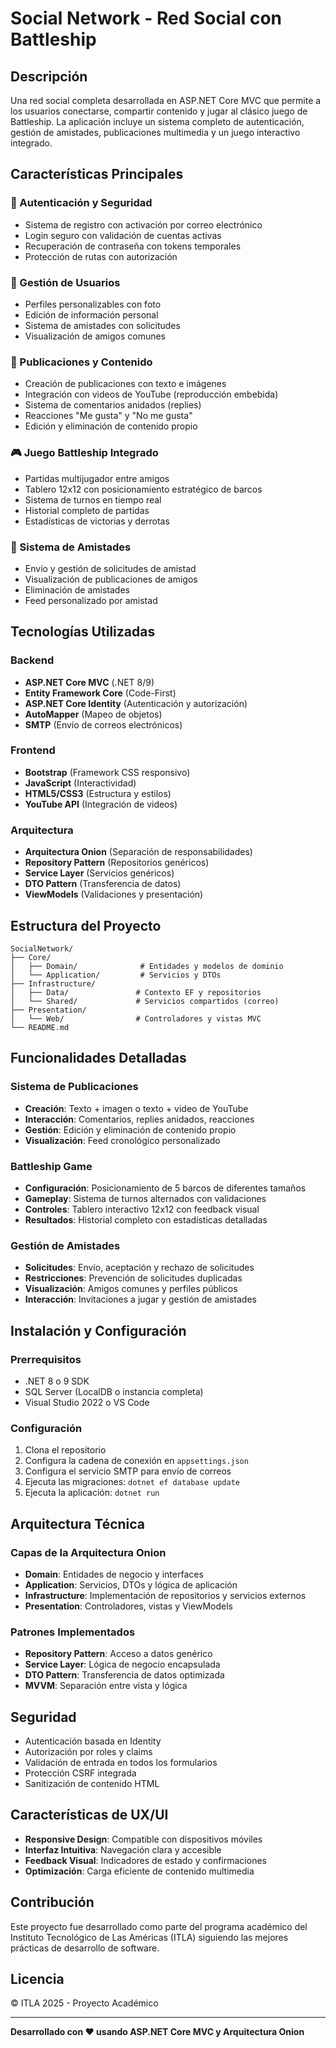 # Social Network - Red Social con Battleship

## Descripción

Una red social completa desarrollada en ASP.NET Core MVC que permite a los usuarios conectarse, compartir contenido y jugar al clásico juego de Battleship. La aplicación incluye un sistema completo de autenticación, gestión de amistades, publicaciones multimedia y un juego interactivo integrado.

## Características Principales

### 🔐 Autenticación y Seguridad
- Sistema de registro con activación por correo electrónico
- Login seguro con validación de cuentas activas
- Recuperación de contraseña con tokens temporales
- Protección de rutas con autorización

### 📱 Gestión de Usuarios
- Perfiles personalizables con foto
- Edición de información personal
- Sistema de amistades con solicitudes
- Visualización de amigos comunes

### 📝 Publicaciones y Contenido
- Creación de publicaciones con texto e imágenes
- Integración con videos de YouTube (reproducción embebida)
- Sistema de comentarios anidados (replies)
- Reacciones "Me gusta" y "No me gusta"
- Edición y eliminación de contenido propio

### 🎮 Juego Battleship Integrado
- Partidas multijugador entre amigos
- Tablero 12x12 con posicionamiento estratégico de barcos
- Sistema de turnos en tiempo real
- Historial completo de partidas
- Estadísticas de victorias y derrotas

### 🤝 Sistema de Amistades
- Envío y gestión de solicitudes de amistad
- Visualización de publicaciones de amigos
- Eliminación de amistades
- Feed personalizado por amistad

## Tecnologías Utilizadas

### Backend
- **ASP.NET Core MVC** (.NET 8/9)
- **Entity Framework Core** (Code-First)
- **ASP.NET Core Identity** (Autenticación y autorización)
- **AutoMapper** (Mapeo de objetos)
- **SMTP** (Envío de correos electrónicos)

### Frontend
- **Bootstrap** (Framework CSS responsivo)
- **JavaScript** (Interactividad)
- **HTML5/CSS3** (Estructura y estilos)
- **YouTube API** (Integración de videos)

### Arquitectura
- **Arquitectura Onion** (Separación de responsabilidades)
- **Repository Pattern** (Repositorios genéricos)
- **Service Layer** (Servicios genéricos)
- **DTO Pattern** (Transferencia de datos)
- **ViewModels** (Validaciones y presentación)

## Estructura del Proyecto

```
SocialNetwork/
├── Core/
│   ├── Domain/              # Entidades y modelos de dominio
│   └── Application/         # Servicios y DTOs
├── Infrastructure/
│   ├── Data/               # Contexto EF y repositorios
│   └── Shared/             # Servicios compartidos (correo)
├── Presentation/
│   └── Web/                # Controladores y vistas MVC
└── README.md
```

## Funcionalidades Detalladas

### Sistema de Publicaciones
- **Creación**: Texto + imagen o texto + video de YouTube
- **Interacción**: Comentarios, replies anidados, reacciones
- **Gestión**: Edición y eliminación de contenido propio
- **Visualización**: Feed cronológico personalizado

### Battleship Game
- **Configuración**: Posicionamiento de 5 barcos de diferentes tamaños
- **Gameplay**: Sistema de turnos alternados con validaciones
- **Controles**: Tablero interactivo 12x12 con feedback visual
- **Resultados**: Historial completo con estadísticas detalladas

### Gestión de Amistades
- **Solicitudes**: Envío, aceptación y rechazo de solicitudes
- **Restricciones**: Prevención de solicitudes duplicadas
- **Visualización**: Amigos comunes y perfiles públicos
- **Interacción**: Invitaciones a jugar y gestión de amistades

## Instalación y Configuración

### Prerrequisitos
- .NET 8 o 9 SDK
- SQL Server (LocalDB o instancia completa)
- Visual Studio 2022 o VS Code

### Configuración
1. Clona el repositorio
2. Configura la cadena de conexión en `appsettings.json`
3. Configura el servicio SMTP para envío de correos
4. Ejecuta las migraciones: `dotnet ef database update`
5. Ejecuta la aplicación: `dotnet run`

## Arquitectura Técnica

### Capas de la Arquitectura Onion
- **Domain**: Entidades de negocio y interfaces
- **Application**: Servicios, DTOs y lógica de aplicación
- **Infrastructure**: Implementación de repositorios y servicios externos
- **Presentation**: Controladores, vistas y ViewModels

### Patrones Implementados
- **Repository Pattern**: Acceso a datos genérico
- **Service Layer**: Lógica de negocio encapsulada
- **DTO Pattern**: Transferencia de datos optimizada
- **MVVM**: Separación entre vista y lógica

## Seguridad

- Autenticación basada en Identity
- Autorización por roles y claims
- Validación de entrada en todos los formularios
- Protección CSRF integrada
- Sanitización de contenido HTML

## Características de UX/UI

- **Responsive Design**: Compatible con dispositivos móviles
- **Interfaz Intuitiva**: Navegación clara y accesible
- **Feedback Visual**: Indicadores de estado y confirmaciones
- **Optimización**: Carga eficiente de contenido multimedia

## Contribución

Este proyecto fue desarrollado como parte del programa académico del Instituto Tecnológico de Las Américas (ITLA) siguiendo las mejores prácticas de desarrollo de software.

## Licencia

© ITLA 2025 - Proyecto Académico

---

**Desarrollado con ❤️ usando ASP.NET Core MVC y Arquitectura Onion**

